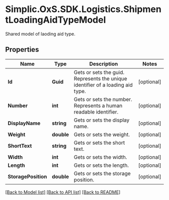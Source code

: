 # Simplic.OxS.SDK.Logistics.ShipmentLoadingAidTypeModel
Shared model of laoding aid type.

## Properties

Name | Type | Description | Notes
------------ | ------------- | ------------- | -------------
**Id** | **Guid** | Gets or sets the guid.     Represents the unique identifier of a loading aid type.   | [optional] 
**Number** | **int** | Gets or sets the number.     Represents a human readable identifier.   | [optional] 
**DisplayName** | **string** | Gets or sets the display name. | [optional] 
**Weight** | **double** | Gets or sets the weight. | [optional] 
**ShortText** | **string** | Gets or sets the short text. | [optional] 
**Width** | **int** | Gets or sets the width. | [optional] 
**Length** | **int** | Gets or sets the length. | [optional] 
**StoragePosition** | **double** | Gets or sets the storage position. | [optional] 

[[Back to Model list]](../README.md#documentation-for-models) [[Back to API list]](../README.md#documentation-for-api-endpoints) [[Back to README]](../README.md)

